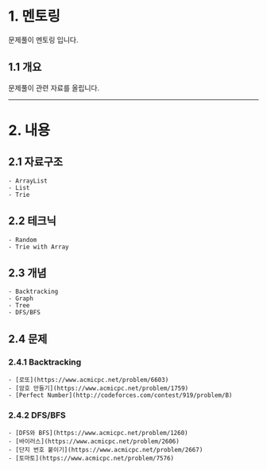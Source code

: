 # 1. 멘토링
문제풀이 멘토링 입니다.
## 1.1 개요
문제풀이 관련 자료를 올립니다.

****
# 2. 내용
## 2.1 자료구조
    - ArrayList
    - List
    - Trie
## 2.2 테크닉
    - Random
    - Trie with Array
## 2.3 개념
    - Backtracking
    - Graph
    - Tree
    - DFS/BFS
## 2.4 문제
### 2.4.1 Backtracking

    - [로또](https://www.acmicpc.net/problem/6603)
    - [암호 만들기](https://www.acmicpc.net/problem/1759)
    - [Perfect Number](http://codeforces.com/contest/919/problem/B)

### 2.4.2 DFS/BFS

    - [DFS와 BFS](https://www.acmicpc.net/problem/1260)
    - [바이러스](https://www.acmicpc.net/problem/2606)
    - [단지 번호 붙이기](https://www.acmicpc.net/problem/2667)
    - [토마토](https://www.acmicpc.net/problem/7576)
